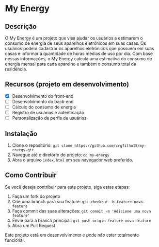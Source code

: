 # My Energy

## Descrição

O My Energy é um projeto que visa ajudar os usuários a estimarem o consumo de energia de seus aparelhos eletrônicos em suas casas. Os usuários podem cadastrar os aparelhos eletrônicos que possuem em suas casas e informar a quantidade de horas médias de uso por dia. Com base nessas informações, o My Energy calcula uma estimativa do consumo de energia mensal para cada aparelho e também o consumo total da residência.

## Recursos (projeto em desenvolvimento)

- [x] Desenvolvimento do front-end
- [ ] Desenvolvimento do back-end
- [ ] Cálculo do consumo de energia
- [ ] Registro de usuários e autenticação
- [ ] Personalização de perfis de usuários

## Instalação

1. Clone o repositório: `git clone https://github.com/crgfilho15/my-energy.git`
2. Navegue até o diretório do projeto: `cd my-energy`
3. Abra o arquivo `index.html` em seu navegador web preferido.

## Como Contribuir

Se você deseja contribuir para este projeto, siga estas etapas:

1. Faça um fork do projeto
2. Crie uma branch para sua feature: `git checkout -b feature-nova-feature`
3. Faça commit das suas alterações: `git commit -m 'Adicione uma nova feature'`
4. Envie para a branch principal: `git push origin feature-nova-feature`
5. Abra um Pull Request

Este projeto está em desenvolvimento e pode não estar totalmente funcional.
